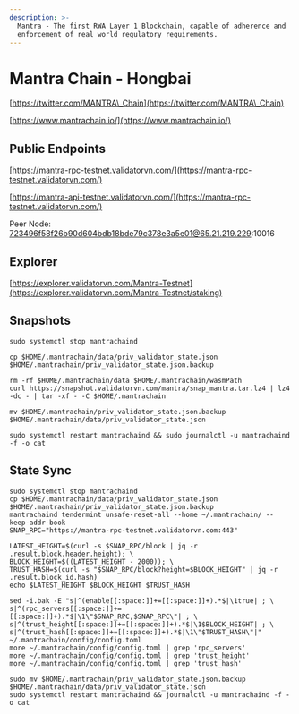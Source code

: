 ```yaml
---
description: >-
  Mantra - The first RWA Layer 1 Blockchain, capable of adherence and
  enforcement of real world regulatory requirements.
---
```


# Mantra Chain - Hongbai

[https://twitter.com/MANTRA\_Chain](https://twitter.com/MANTRA\_Chain)

[https://www.mantrachain.io/](https://www.mantrachain.io/)

## Public Endpoints

[https://mantra-rpc-testnet.validatorvn.com/](https://mantra-rpc-testnet.validatorvn.com/)

[https://mantra-api-testnet.validatorvn.com/](https://mantra-rpc-testnet.validatorvn.com/)

Peer Node: 723496f58f26b90d604bdb18bde79c378e3a5e01@65.21.219.229:10016

## Explorer

[https://explorer.validatorvn.com/Mantra-Testnet](https://explorer.validatorvn.com/Mantra-Testnet/staking)

## Snapshots

```
sudo systemctl stop mantrachaind

cp $HOME/.mantrachain/data/priv_validator_state.json $HOME/.mantrachain/priv_validator_state.json.backup

rm -rf $HOME/.mantrachain/data $HOME/.mantrachain/wasmPath
curl https://snapshot.validatorvn.com/mantra/snap_mantra.tar.lz4 | lz4 -dc - | tar -xf - -C $HOME/.mantrachain

mv $HOME/.mantrachain/priv_validator_state.json.backup $HOME/.mantrachain/data/priv_validator_state.json

sudo systemctl restart mantrachaind && sudo journalctl -u mantrachaind -f -o cat
```

## State Sync

```
sudo systemctl stop mantrachaind
cp $HOME/.mantrachain/data/priv_validator_state.json $HOME/.mantrachain/priv_validator_state.json.backup
mantrachaind tendermint unsafe-reset-all --home ~/.mantrachain/ --keep-addr-book
SNAP_RPC="https://mantra-rpc-testnet.validatorvn.com:443"

LATEST_HEIGHT=$(curl -s $SNAP_RPC/block | jq -r .result.block.header.height); \
BLOCK_HEIGHT=$((LATEST_HEIGHT - 2000)); \
TRUST_HASH=$(curl -s "$SNAP_RPC/block?height=$BLOCK_HEIGHT" | jq -r .result.block_id.hash)
echo $LATEST_HEIGHT $BLOCK_HEIGHT $TRUST_HASH

sed -i.bak -E "s|^(enable[[:space:]]+=[[:space:]]+).*$|\1true| ; \
s|^(rpc_servers[[:space:]]+=[[:space:]]+).*$|\1\"$SNAP_RPC,$SNAP_RPC\"| ; \
s|^(trust_height[[:space:]]+=[[:space:]]+).*$|\1$BLOCK_HEIGHT| ; \
s|^(trust_hash[[:space:]]+=[[:space:]]+).*$|\1\"$TRUST_HASH\"|" ~/.mantrachain/config/config.toml
more ~/.mantrachain/config/config.toml | grep 'rpc_servers'
more ~/.mantrachain/config/config.toml | grep 'trust_height'
more ~/.mantrachain/config/config.toml | grep 'trust_hash'

sudo mv $HOME/.mantrachain/priv_validator_state.json.backup $HOME/.mantrachain/data/priv_validator_state.json
sudo systemctl restart mantrachaind && journalctl -u mantrachaind -f -o cat
```









